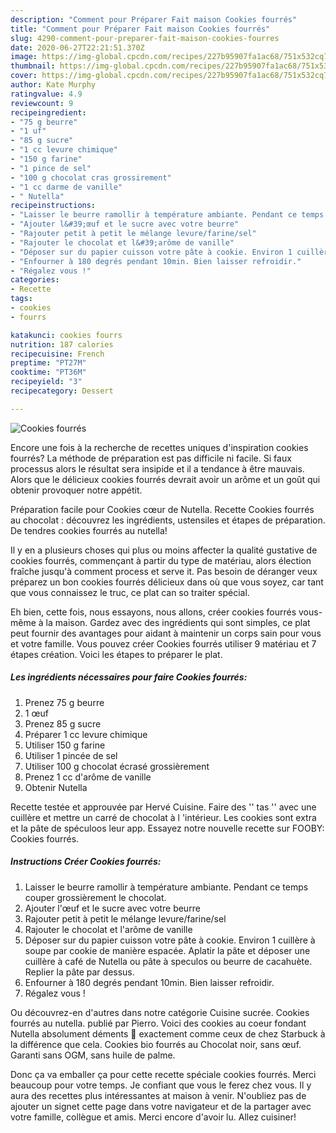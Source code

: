 ```yaml
---
description: "Comment pour Préparer Fait maison Cookies fourrés"
title: "Comment pour Préparer Fait maison Cookies fourrés"
slug: 4290-comment-pour-preparer-fait-maison-cookies-fourres
date: 2020-06-27T22:21:51.370Z
image: https://img-global.cpcdn.com/recipes/227b95907fa1ac68/751x532cq70/cookies-fourres-photo-principale-de-la-recette.jpg
thumbnail: https://img-global.cpcdn.com/recipes/227b95907fa1ac68/751x532cq70/cookies-fourres-photo-principale-de-la-recette.jpg
cover: https://img-global.cpcdn.com/recipes/227b95907fa1ac68/751x532cq70/cookies-fourres-photo-principale-de-la-recette.jpg
author: Kate Murphy
ratingvalue: 4.9
reviewcount: 9
recipeingredient:
- "75 g beurre"
- "1 uf"
- "85 g sucre"
- "1 cc levure chimique"
- "150 g farine"
- "1 pince de sel"
- "100 g chocolat cras grossirement"
- "1 cc darme de vanille"
- " Nutella"
recipeinstructions:
- "Laisser le beurre ramollir à température ambiante. Pendant ce temps couper grossièrement le chocolat."
- "Ajouter l&#39;œuf et le sucre avec votre beurre"
- "Rajouter petit à petit le mélange levure/farine/sel"
- "Rajouter le chocolat et l&#39;arôme de vanille"
- "Déposer sur du papier cuisson votre pâte à cookie. Environ 1 cuillère à soupe par cookie de manière espacée. Aplatir la pâte et déposer une cuillère à café de Nutella ou pâte à speculos ou beurre de cacahuète. Replier la pâte par dessus."
- "Enfourner à 180 degrés pendant 10min. Bien laisser refroidir."
- "Régalez vous !"
categories:
- Recette
tags:
- cookies
- fourrs

katakunci: cookies fourrs 
nutrition: 187 calories
recipecuisine: French
preptime: "PT27M"
cooktime: "PT36M"
recipeyield: "3"
recipecategory: Dessert

---
```



![Cookies fourrés](https://img-global.cpcdn.com/recipes/227b95907fa1ac68/751x532cq70/cookies-fourres-photo-principale-de-la-recette.jpg)

Encore une fois à la recherche de recettes uniques d'inspiration cookies fourrés? La méthode de préparation est pas difficile ni facile. Si faux processus alors le résultat sera insipide et il a tendance à être mauvais. Alors que le délicieux cookies fourrés devrait avoir un arôme et un goût qui obtenir provoquer notre appétit.

Préparation facile pour Cookies cœur de Nutella. Recette Cookies fourrés au chocolat : découvrez les ingrédients, ustensiles et étapes de préparation. De tendres cookies fourrés au nutella!

Il y en a plusieurs choses qui plus ou moins affecter la qualité gustative de cookies fourrés, commençant à partir du type de matériau, alors élection fraîche jusqu'à comment process et serve it. Pas besoin de déranger veux préparez un bon cookies fourrés délicieux dans où que vous soyez, car tant que vous connaissez le truc, ce plat can so traiter spécial.


Eh bien, cette fois, nous essayons, nous allons, créer cookies fourrés vous-même à la maison. Gardez avec des ingrédients qui sont simples, ce plat peut fournir des avantages pour aidant à maintenir un corps sain pour vous et votre famille. Vous pouvez créer Cookies fourrés utiliser 9 matériau et 7 étapes création. Voici les étapes to préparer le plat.

<!--inarticleads1-->

##### Les ingrédients nécessaires pour faire Cookies fourrés:

1. Prenez 75 g beurre
1.  1 œuf
1. Prenez 85 g sucre
1. Préparer 1 cc levure chimique
1. Utiliser 150 g farine
1. Utiliser 1 pincée de sel
1. Utiliser 100 g chocolat écrasé grossièrement
1. Prenez 1 cc d&#39;arôme de vanille
1. Obtenir  Nutella


Recette testée et approuvée par Hervé Cuisine. Faire des &#39;&#39; tas &#39;&#39; avec une cuillère et mettre un carré de chocolat à l &#39;intérieur. Les cookies sont extra et la pâte de spéculoos leur app. Essayez notre nouvelle recette sur FOOBY: Cookies fourrés. 

<!--inarticleads2-->

##### Instructions Créer Cookies fourrés:

1. Laisser le beurre ramollir à température ambiante. Pendant ce temps couper grossièrement le chocolat.
1. Ajouter l&#39;œuf et le sucre avec votre beurre
1. Rajouter petit à petit le mélange levure/farine/sel
1. Rajouter le chocolat et l&#39;arôme de vanille
1. Déposer sur du papier cuisson votre pâte à cookie. Environ 1 cuillère à soupe par cookie de manière espacée. Aplatir la pâte et déposer une cuillère à café de Nutella ou pâte à speculos ou beurre de cacahuète. Replier la pâte par dessus.
1. Enfourner à 180 degrés pendant 10min. Bien laisser refroidir.
1. Régalez vous !


Ou découvrez-en d&#39;autres dans notre catégorie Cuisine sucrée. Cookies fourrés au nutella. publié par Pierro. Voici des cookies au coeur fondant Nutella absolument déments 🙂 exactement comme ceux de chez Starbuck à la différence que cela. Cookies bio fourrés au Chocolat noir, sans œuf. Garanti sans OGM, sans huile de palme. 


Donc ça va emballer ça pour cette recette spéciale cookies fourrés. Merci beaucoup pour votre temps. Je confiant que vous le ferez chez vous. Il y aura des recettes plus  intéressantes at maison à venir. N'oubliez pas de ajouter un signet cette page dans votre navigateur et de la partager avec votre famille, collègue et amis. Merci encore d'avoir lu. Allez cuisiner!
